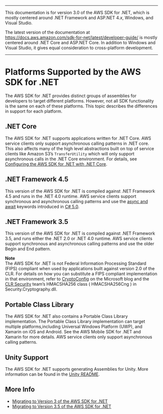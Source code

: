 --------

This documentation is for version 3\.0 of the AWS SDK for \.NET, which is mostly centered around \.NET Framework and ASP\.NET 4\.*x*, Windows, and Visual Studio\.

The latest version of the documentation at [https://docs\.aws\.amazon\.com/sdk\-for\-net/latest/developer\-guide/](../../latest/developer-guide/welcome.html) is mostly centered around \.NET Core and ASP\.NET Core\. In addition to Windows and Visual Studio, it gives equal consideration to cross\-platform development\.

--------

# Platforms Supported by the AWS SDK for \.NET<a name="net-dg-platform-diffs-v3"></a>

The AWS SDK for \.NET provides distinct groups of assemblies for developers to target different platforms\. However, not all SDK functionality is the same on each of these platforms\. This topic describes the differences in support for each platform\.<a name="net-dg-platform-diff-netfx35"></a>

## \.NET Core<a name="net-core"></a>

The AWS SDK for \.NET supports applications written for \.NET Core\. AWS service clients only support asynchronous calling patterns in \.NET core\. This also affects many of the high level abstractions built on top of service clients like Amazon S3’s `TransferUtility` which will only support asynchronous calls in the \.NET Core environment\. For details, see [Configuring the AWS SDK for \.NET with \.NET Core](net-dg-config-netcore.md)\.

## \.NET Framework 4\.5<a name="net-dg-platform-diff-netfx45"></a>

This version of the AWS SDK for \.NET is compiled against \.NET Framework 4\.5 and runs in the \.NET 4\.0 runtime\. AWS service clients support synchronous and asynchronous calling patterns and use the [async and await](https://docs.microsoft.com/en-us/previous-versions/hh191443(v=vs.140)) keywords introduced in [C\# 5\.0](https://en.wikipedia.org/wiki/C_Sharp_%28programming_language%29#Versions)\.

## \.NET Framework 3\.5<a name="net-dg-platform-diff-winrt"></a>

This version of the AWS SDK for \.NET is compiled against \.NET Framework 3\.5, and runs either the \.NET 2\.0 or \.NET 4\.0 runtime\. AWS service clients support synchronous and asynchronous calling patterns and use the older Begin and End pattern\.

**Note**  
The AWS SDK for \.NET is not Federal Information Processing Standard \(FIPS\) compliant when used by applications built against version 2\.0 of the CLR\. For details on how you can substitute a FIPS compliant implementation in that environment, refer to [CryptoConfig](https://docs.microsoft.com/en-us/archive/blogs/shawnfa/cryptoconfig) on the Microsoft blog and the [CLR Security](http://clrsecurity.codeplex.com/) team’s HMACSHA256 class \( HMACSHA256Cng \) in Security\.Cryptography\.dll\.

## Portable Class Library<a name="portable-class-library"></a>

The AWS SDK for \.NET also contains a Portable Class Library implementation\. The Portable Class Library implementation can target multiple platforms,including Universal Windows Platform \(UWP\), and Xamarin on iOS and Android\. See the AWS Mobile SDK for \.NET and Xamarin for more details\. AWS service clients only support asynchronous calling patterns\.

## Unity Support<a name="unity-support"></a>

The AWS SDK for \.NET supports generating Assemblies for Unity\. More information can be found in the [Unity README](https://github.com/aws/aws-sdk-net/blob/master/Unity.README.md)\.

## More Info<a name="more-info"></a>
+ [Migrating to Version 3 of the AWS SDK for \.NET](migration-v3.md)
+ [Migrating to Version 3\.5 of the AWS SDK for \.NET](net-dg-v35.md)
